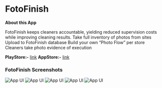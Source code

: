 # FotoFinish

**About this App**

FotoFinish keeps cleaners accountable, yielding reduced supervision costs while improving cleaning results. Take full inventory of photos from sites Upload to FotoFinish database Build your own “Photo Flow” per store Cleaners take photo evidence of execution

**PlayStore:-** [link](https://play.google.com/store/apps/details?id=com.moderncleaning.fotofinish_client_app)
**AppStore:-** [link](https://apps.apple.com/in/app/fotofinish-remote/id1535271698)

### FotoFinish Screenshots

![App UI](/image1.PNG)
![App UI](/image2.PNG)
![App UI](/image3.PNG)
![App UI](/image4.PNG)
![App UI](/image5.PNG)
